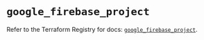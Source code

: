 # `google_firebase_project`

Refer to the Terraform Registry for docs: [`google_firebase_project`](https://registry.terraform.io/providers/hashicorp/google-beta/5.30.0/docs/resources/google_firebase_project).
